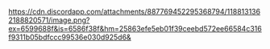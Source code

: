 https://cdn.discordapp.com/attachments/887769452295368794/1188131362188820571/image.png?ex=6599688f&is=6586f38f&hm=25863efe5eb01f39ceebd572ee66584c316f9311b05bdfccc99536e030d925d6&
